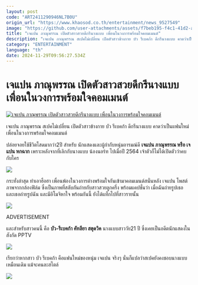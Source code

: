 ```yaml
---
layout: post
code: "ART2411290946NL7B0U"
origin_url: "https://www.khaosod.co.th/entertainment/news_9527549"
image: "https://github.com/user-attachments/assets/f7beb195-f4c1-41d2-a2d5-e4990a072a2b"
title: "เจแปน ภาณุพรรณ เปิดตัวสาวสวยดีกรีนางแบบ เพื่อนในวงการพร้อมใจคอมเมนต์"
description: "เจแปน ภาณุพรรณ สเปคไม่เปลี่ยน เปิดตัวสาวข้างกาย บัว รีเบคก้า ดีกรีนางแบบ คาดว่าเป็นแฟนใหม่ เพื่อนในวงการพร้อมใจคอมเมนต์"
category: "ENTERTAINMENT"
language: "th"
date: 2024-11-29T09:56:27.534Z
---
```


# เจแปน ภาณุพรรณ เปิดตัวสาวสวยดีกรีนางแบบ เพื่อนในวงการพร้อมใจคอมเมนต์

[![เจแปน ภาณุพรรณ เปิดตัวสาวสวยดีกรีนางแบบ เพื่อนในวงการพร้อมใจคอมเมนต์](https://www.khaosod.co.th/wpapp/uploads/2024/11/ยาว-แดง-7.jpg "เจแปน ภาณุพรรณ เปิดตัวสาวสวยดีกรีนางแบบ เพื่อนในวงการพร้อมใจคอมเมนต์")](https://www.khaosod.co.th/wpapp/uploads/2024/11/ยาว-แดง-7.jpg)

เจแปน ภาณุพรรณ สเปคไม่เปลี่ยน เปิดตัวสาวข้างกาย บัว รีเบคก้า ดีกรีนางแบบ คาดว่าเป็นแฟนใหม่ เพื่อนในวงการพร้อมใจคอมเมนต์

ปล่อยจอยใช้ชีวิตโสดมากว่า2ปี สำหรับ นักแสดงและผู้กำกับหนุ่มอารมณ์ดี **เจแปน ภาณุพรรณ หรือ เจแปน หกฉาก** เพราะหลังจากที่เลิกกับนางแบบ น้องนอร์ท ไปเมื่อปี 2564 เจ้าตัวก็ไม่ได้เปิดตัวว่าคบกับใคร

![](https://www.khaosod.co.th/wpapp/uploads/2024/11/JpanBaurebacca-1.png)

กระทั่งล่าสุด ทำเอาฮือฮา เพื่อนพ้องในวงการต่างพร้อมใจกันเข้ามาคอมเมนต์สนั่นหลัง เจแปน โพสต์ภาพจากกล้องฟิล์ม ซึ่งเป็นภาพที่สลับกันถ่ายกับสาวสวยลูกครึ่ง พร้อมแคปชั่นว่า เมื่อฉันถ่ายรูปเธอ และเธอถ่ายรูปฉัน และมีอิโมจิหาใจ พร้อมกันนี้ ยังได้แท็กไปที่สาวรายนั้น



![](https://www.khaosod.co.th/wpapp/uploads/2024/11/JpanBaurebacca-6.png)

ADVERTISEMENT

และสำหรับสาวคนนี้ คือ **บัว-รีเบคก้า คัทลียา สตุดวิค** นางแบบสาววัย21 ปี ซึ่งเคยเป็นอดีตนักแสดงในสังกัด PPTV

![](https://www.khaosod.co.th/wpapp/uploads/2024/11/JpanBaurebacca-7.png)

เรียกว่าหากสาว บัว รีเบคก้า คือแฟนใหม่ของหนุ่ม เจแปน จริงๆ นั่นก็แปลว่าสเปคยังคงชอบนางแบบเหมือนเดิม แม้จะคนละสไตล์

![](https://www.khaosod.co.th/wpapp/uploads/2024/11/JpanBaurebacca-2.png)